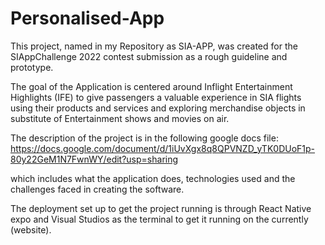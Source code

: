 # Personalised-App

This project, named in my Repository as SIA-APP, was created for the SIAppChallenge 2022 contest submission as a rough guideline and prototype.

The goal of the Application is centered around Inflight Entertainment Highlights (IFE) to give passengers a valuable experience in SIA flights using their products and services and exploring merchandise objects in substitute of Entertainment shows and movies on air.

The description of the project is in the following google docs file:
https://docs.google.com/document/d/1iUvXgx8q8QPVNZD_yTK0DUoF1p-80y22GeM1N7FwnWY/edit?usp=sharing

which includes what the application does, technologies used and the challenges faced in creating the software.

The deployment set up to get the project running is through React Native expo and Visual Studios as the terminal to get it running on the currently (website).
